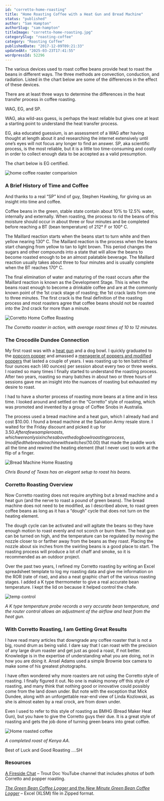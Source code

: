 ```yaml
---
id: "corretto-home-roasting"
title: "Home Roasting Coffee with a Heat Gun and Bread Machine"
status: "published"
author: "Sam Hampton"
authorSlug: "sam-hampton"
titleImage: "corretto-home-roasting.jpg"
categorySlug: "roasting-coffee"
category: "Roasting Coffee"
publishedDate: "2017-12-09T09:21:33"
updatedAt: "2025-03-23T17:41:55"
wordpressId: 52296
---
```


The various devices used to roast coffee beans provide heat to roast the beans in different ways. The three methods are convection, conduction, and radiation. Listed in the chart below are some of the differences in the effect of these devices.

There are at least three ways to determine the differences in the heat transfer process in coffee roasting.

WAG, EG, and SP.

WAG, aka wild-ass guess, is perhaps the least reliable but gives one at least a starting point to understand the heat transfer process.

EG, aka educated guessium, is an assessment of a WAG after having thought at length about it and researching the internet extensively until one’s eyes will not focus any longer to find an answer. SP, aka scientific process, is the most reliable, but it is a little too time-consuming and costly in order to collect enough data to be accepted as a valid presumption.

The chart below is EG certified.

![home coffee roaster comparision](roaster-comparision.jpg)

### A Brief History of Time and Coffee

And thanks to a real “SP” kind of guy, Stephen Hawking, for giving us an insight into time and coffee.

Coffee beans in the green, stable state contain about 10% to 12.5% water, internally and externally. When roasting, the process to rid the beans of this moisture should occur in about three or four minutes and be completed before reaching a BT (bean temperature) of 212° F or 100° C.

The Maillard reaction starts when the beans start to turn white and then yellow nearing 130° C. The Maillard reaction is the process when the beans start changing from yellow to tan to light brown. This period changes the sugars and other compounds into a state that will allow the beans to become roasted enough to be an almost palatable beverage. The Maillard reaction usually takes about three to four minutes and is usually complete when the BT reaches 170° C.

The final elimination of water and maturing of the roast occurs after the Maillard reaction is known as the Development Stage. This is when the beans roast enough to become a drinkable coffee and are at the commonly known point of the 1st crack stage of roasting; the 1st crack lasts from one to three minutes. The first crack is the final definition of the roasting process and most roasters agree that coffee beans should not be roasted into the 2nd crack for more than a minute.

![Corretto Home Coffee Roasting](coffee-rasting-bread-machine.jpg)

_The Corretto roaster in action, with average roast times of 10 to 12 minutes._

### The Crocodile Dundee Connection

My first roast was with a [heat gun](http://ineedcoffee.com/roasting-coffee-with-a-heat-gun-a-top-down-approach/) and a dog bowl. I quickly graduated to the [popcorn popper](http://ineedcoffee.com/roasting-coffee-in-a-popcorn-popper/) and amassed a [menagerie of poppers and modified poppers](http://ineedcoffee.com/coffee-roasting-popcorn-poppers/) that lasted a couple of years. I was roasting up to ten batches of four ounces each (40 ounces) per session about every two or three weeks. I roasted so many times I finally started to understand the roasting process. After two years, roasting so many batches in about two or three hours of sessions gave me an insight into the nuances of roasting but exhausted my desire to roast.

I had to have a shorter process of roasting more beans at a time and in less time. I looked around and settled on the “Corretto” style of roasting, which was promoted and invented by a group of Coffee Snobs in Australia.

The process used a bread machine and a heat gun, which I already had and cost $10.00. I found a bread machine at the Salvation Army resale store. I waited for the Friday discount and picked it up for $3.50. After a few sample roasts, which were only six inches above the dog bowl roasting process, I modified the bread machine with switches ($10.00) that made the paddle work all the time and rewired the heating element (that I never use) to work at the flip of a finger.

![Bread Machine Home Roasting](chris-bounds-bread-machine.jpg)

_Chris Bound of Texas has an elegant setup to roast his beans._

### Corretto Roasting Overview

Now Corretto roasting does not require anything but a bread machine and a heat gun (and the nerve to roast a pound of green beans). The bread machine does not need to be modified, as I described above, to roast green coffee beans as long as it has a “dough” cycle that does not turn on the heating element.

The dough cycle can be activated and will agitate the beans so they have enough motion to roast evenly and not scorch or burn them. The heat gun can be turned on high, and the temperature can be regulated by moving the nozzle closer to or farther away from the beans as they roast. Placing the nozzle about six inches from the swirling beans is a good place to start. The roasting process will produce a lot of chaff and smoke, so it is recommended as an outdoor project.

Over the past two years, I refined my Corretto roasting by writing an Excel spreadsheet template to log my roasting data and give me information on the ROR (rate of rise), and also a neat graphic chart of the various roasting stages. I added a K type thermometer to give a real accurate bean temperature. l kept the lid on because it helped control the chafe.

![temp control](temp-control.jpg)

_A K type temperature probe records a very accurate bean temperature, and the router control allows an adjustment of the airflow and heat from the heat gun._

### With Corretto Roasting, I am Getting Great Results

I have read many articles that downgrade any coffee roaster that is not a big, round drum as being valid. I dare say that I can roast with the precision of any large drum roaster and get just as good a roast, if not better. Knowledge is in the expertise of understanding what you are doing, not in how you are doing it. Ansel Adams used a simple Brownie box camera to make some of his greatest photographs.

I have often wondered why more roasters are not using the Corretto style of roasting. I finally figured it out. No one is making money off this style of roasting, and many think that nothing good or innovative could possibly come from the land down under. But note with the exception that Mick Dundee, along with an unforgettable rear-end view of Linda Kozlowski, as she is almost eaten by a real crock, are from down under.

Even I used to refer to this style of roasting as BMHG (Bread Maker Heat Gun), but you have to give the Corretto guys their due. It is a great style of roasting and gets the job done of turning green beans into great coffee.

![Home roasted coffee](cooling-roasted-coffee-beans.jpg)

_A completed roast of Kenya AA._

Best of Luck and Good Roasting ….SH

### Resources

[A Fireside Chat](https://www.youtube.com/watch?v=ofFAdnhEu7c) – Trout Doc YouTube channel that includes photos of both Corretto and popper roasting.

<a href="/files/Green-Bean-Loggers-both-versions.zip" download>_The Green Bean Coffee Logger_ and the _New Minute Green Bean Coffee Logger_</a> – Excel (XLSM) file in Zipped format.
